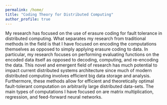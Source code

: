 ```yaml
---
permalink: /home/
title: "Coding Theory for Distributed Computing"
author_profile: true
---
```



My research has focused on the use of erasure coding for fault tolerance in distributed computing.
What separates my research from traditional methods in the field is that I have focused on encoding the computations themselves as opposed to simply applying erasure coding to data.
In particular, my research focuses on performing evaluating functions on the encoded data itself as opposed to decoding, computing, and re-encoding the data.
This novel and emergent field of research has much potential to impact current distributed systems architecture since much of modern distributed computing involves efficient big data storage and analysis.
Furthermore, these methods allow for efficient and theoretically optimal fault-tolerant computation on arbitrarily large distributed data-sets.
The main types of computations I have focused on are matrix multiplication, regression, and feed-forward neural networks.
